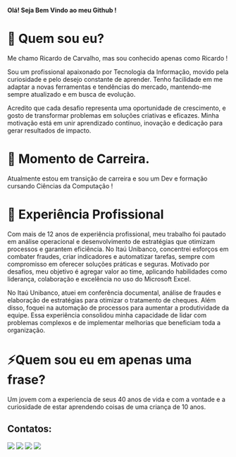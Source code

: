 **Olá! Seja Bem Vindo ao meu Github !**
# 🔭 Quem sou eu? 
Me chamo Ricardo de Carvalho, mas sou conhecido apenas como Ricardo !

Sou um profissional apaixonado por Tecnologia da Informação, movido pela curiosidade e pelo desejo constante de aprender. Tenho facilidade em me adaptar a novas ferramentas e tendências do mercado, mantendo-me sempre atualizado e em busca de evolução.

Acredito que cada desafio representa uma oportunidade de crescimento, e gosto de transformar problemas em soluções criativas e eficazes. Minha motivação está em unir aprendizado contínuo, inovação e dedicação para gerar resultados de impacto.
# 🚀 Momento de Carreira. 
Atualmente estou em transição de carreira e sou um Dev e formação cursando Ciências da Computação ! 
# 🏢 Experiência Profissional
Com mais de 12 anos de experiência profissional, meu trabalho foi pautado em análise operacional e desenvolvimento de estratégias que otimizam processos e garantem eficiência. No Itaú Unibanco, concentrei esforços em combater fraudes, criar indicadores e automatizar tarefas, sempre com compromisso em oferecer soluções práticas e seguras. Motivado por desafios, meu objetivo é agregar valor ao time, aplicando habilidades como liderança, colaboração e excelência no uso do Microsoft Excel. 

No Itaú Unibanco, atuei em conferência documental, análise de fraudes e elaboração de estratégias para otimizar o tratamento de cheques. Além disso, foquei na automação de processos para aumentar a produtividade da equipe. Essa experiência consolidou minha capacidade de lidar com problemas complexos e de implementar melhorias que beneficiam toda a organização.

# ⚡Quem sou eu em apenas uma frase?
Um jovem com a experiencia de seus 40 anos de vida e com a vontade e a curiosidade de estar aprendendo coisas de uma criança de 10 anos.
## Contatos:
<div>
<a href="https://instagram.com/ricardo.dcarvalho" target="_blank"><img loading="lazy" src="https://img.shields.io/badge/-Instagram-%23E4405F?style=for-the-badge&logo=instagram&logoColor=white" target="_blank"></a>
<a href="https://www.twitch.tv/Wixuraxo" target="_blank"><img loading="lazy" src="https://img.shields.io/badge/Twitch-9146FF?style=for-the-badge&logo=twitch&logoColor=white" target="_blank"></a>
<a href = "mailto:@rccarvalho.dev@gmail.com"><img loading="lazy" src="https://img.shields.io/badge/Gmail-D14836?style=for-the-badge&logo=gmail&logoColor=white" target="_blank"></a>
<a href="https://www.linkedin.com/in/rccarvalho-dev/" target="_blank"><img loading="lazy" src="https://img.shields.io/badge/-LinkedIn-%230077B5?style=for-the-badge&logo=linkedin&logoColor=white" target="_blank"></a>   
</div>

<!--
**Dev-RicardoCarvalho/Dev-RicardoCarvalho** is a ✨ _special_ ✨ repository because its `README.md` (this file) appears on your GitHub profile.

Here are some ideas to get you started:

- 🔭 I’m currently working on ...
- 🌱 I’m currently learning ...
- 👯 I’m looking to collaborate on ...
- 🤔 I’m looking for help with ...
- 💬 Ask me about ...
- 📫 How to reach me: ...
- 😄 Pronouns: ...
- ⚡ Fun fact: ...
-->
